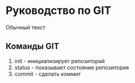 # Руководство по GIT
 Обычный текст
 
 ## Команды GIT
1. init - инициализирует репозиторий
2. status - показывает состояние репозитория
3. commit - сделать коммит